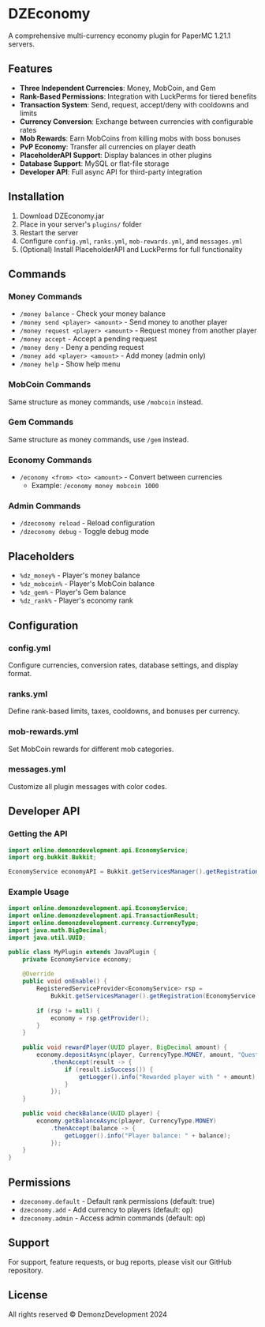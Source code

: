 # DZEconomy

A comprehensive multi-currency economy plugin for PaperMC 1.21.1 servers.

## Features

- **Three Independent Currencies**: Money, MobCoin, and Gem
- **Rank-Based Permissions**: Integration with LuckPerms for tiered benefits
- **Transaction System**: Send, request, accept/deny with cooldowns and limits
- **Currency Conversion**: Exchange between currencies with configurable rates
- **Mob Rewards**: Earn MobCoins from killing mobs with boss bonuses
- **PvP Economy**: Transfer all currencies on player death
- **PlaceholderAPI Support**: Display balances in other plugins
- **Database Support**: MySQL or flat-file storage
- **Developer API**: Full async API for third-party integration

## Installation

1. Download DZEconomy.jar
2. Place in your server's `plugins/` folder
3. Restart the server
4. Configure `config.yml`, `ranks.yml`, `mob-rewards.yml`, and `messages.yml`
5. (Optional) Install PlaceholderAPI and LuckPerms for full functionality

## Commands

### Money Commands
- `/money balance` - Check your money balance
- `/money send <player> <amount>` - Send money to another player
- `/money request <player> <amount>` - Request money from another player
- `/money accept` - Accept a pending request
- `/money deny` - Deny a pending request
- `/money add <player> <amount>` - Add money (admin only)
- `/money help` - Show help menu

### MobCoin Commands
Same structure as money commands, use `/mobcoin` instead.

### Gem Commands
Same structure as money commands, use `/gem` instead.

### Economy Commands
- `/economy <from> <to> <amount>` - Convert between currencies
  - Example: `/economy money mobcoin 1000`

### Admin Commands
- `/dzeconomy reload` - Reload configuration
- `/dzeconomy debug` - Toggle debug mode

## Placeholders

- `%dz_money%` - Player's money balance
- `%dz_mobcoin%` - Player's MobCoin balance
- `%dz_gem%` - Player's Gem balance
- `%dz_rank%` - Player's economy rank

## Configuration

### config.yml
Configure currencies, conversion rates, database settings, and display format.

### ranks.yml
Define rank-based limits, taxes, cooldowns, and bonuses per currency.

### mob-rewards.yml
Set MobCoin rewards for different mob categories.

### messages.yml
Customize all plugin messages with color codes.

## Developer API

### Getting the API

```java
import online.demonzdevelopment.api.EconomyService;
import org.bukkit.Bukkit;

EconomyService economyAPI = Bukkit.getServicesManager().getRegistration(EconomyService.class).getProvider();
```

### Example Usage

```java
import online.demonzdevelopment.api.EconomyService;
import online.demonzdevelopment.api.TransactionResult;
import online.demonzdevelopment.currency.CurrencyType;
import java.math.BigDecimal;
import java.util.UUID;

public class MyPlugin extends JavaPlugin {
    private EconomyService economy;
    
    @Override
    public void onEnable() {
        RegisteredServiceProvider<EconomyService> rsp = 
            Bukkit.getServicesManager().getRegistration(EconomyService.class);
        
        if (rsp != null) {
            economy = rsp.getProvider();
        }
    }
    
    public void rewardPlayer(UUID player, BigDecimal amount) {
        economy.depositAsync(player, CurrencyType.MONEY, amount, "Quest Reward")
            .thenAccept(result -> {
                if (result.isSuccess()) {
                    getLogger().info("Rewarded player with " + amount);
                }
            });
    }
    
    public void checkBalance(UUID player) {
        economy.getBalanceAsync(player, CurrencyType.MONEY)
            .thenAccept(balance -> {
                getLogger().info("Player balance: " + balance);
            });
    }
}
```

## Permissions

- `dzeconomy.default` - Default rank permissions (default: true)
- `dzeconomy.add` - Add currency to players (default: op)
- `dzeconomy.admin` - Access admin commands (default: op)

## Support

For support, feature requests, or bug reports, please visit our GitHub repository.

## License

All rights reserved © DemonzDevelopment 2024